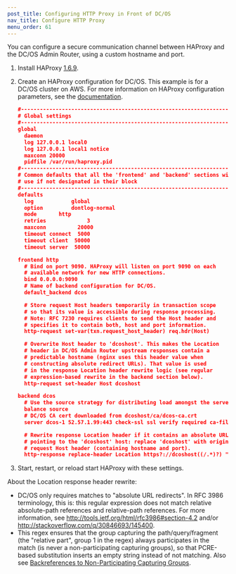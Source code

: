 ```yaml
---
post_title: Configuring HTTP Proxy in Front of DC/OS
nav_title: Configure HTTP Proxy
menu_order: 61
---
```


You can configure a secure communication channel between HAProxy and the DC/OS Admin Router, using a custom hostname and port.


1.  Install HAProxy [1.6.9](http://www.haproxy.org/#down).

1.  Create an HAProxy configuration for DC/OS. This example is for a DC/OS cluster on AWS. For more information on HAProxy configuration parameters, see the [documentation](https://cbonte.github.io/haproxy-dconv/configuration-1.6.html#3).

    ```json
    #---------------------------------------------------------------------
    # Global settings
    #---------------------------------------------------------------------
    global
      daemon
      log 127.0.0.1 local0
      log 127.0.0.1 local1 notice
      maxconn 20000
      pidfile /var/run/haproxy.pid
    #---------------------------------------------------------------------
    # Common defaults that all the 'frontend' and 'backend' sections will 
    # use if not designated in their block
    #---------------------------------------------------------------------
    defaults
      log            global
      option         dontlog-normal
      mode		 http
      retries             3
      maxconn          20000
      timeout connect  5000
      timeout client  50000
      timeout server  50000
    
    frontend http
      # Bind on port 9090. HAProxy will listen on port 9090 on each 
      # available network for new HTTP connections.
      bind 0.0.0.0:9090
      # Name of backend configuration for DC/OS.
      default_backend dcos
    
      # Store request Host headers temporarily in transaction scope
      # so that its value is accessible during response processing.
      # Note: RFC 7230 requires clients to send the Host header and
      # specifies it to contain both, host and port information.
      http-request set-var(txn.request_host_header) req.hdr(Host)
    
      # Overwrite Host header to 'dcoshost'. This makes the Location
      # header in DC/OS Admin Router upstream responses contain a
      # predictable hostname (nginx uses this header value when
      # constructing absolute redirect URLs). That value is used
      # in the response Location header rewrite logic (see regular
      # expression-based rewrite in the backend section below).
      http-request set-header Host dcoshost
    
    backend dcos
      # Use the source strategy for distributing load amongst the servers.
      balance source
      # DC/OS CA cert downloaded from dcoshost/ca/dcos-ca.crt
      server dcos-1 52.57.1.99:443 check-ssl ssl verify required ca-file dcos-ca.crt verifyhost frontend-ElasticL-JW6HOE0W6MAT-1017800469.eu-central-1.elb.amazonaws.com
    
      # Rewrite response Location header if it contains an absolute URL
      # pointing to the 'dcoshost' host: replace 'dcoshost' with original
      # request Host header (containing hostname and port).
      http-response replace-header Location https?://dcoshost((/.*)?) "http://%[var(txn.request_host_header)]\1"
    ```

1.  Start, restart, or reload start HAProxy with these settings. 


About the Location response header rewrite:

* DC/OS only requires matches to "absolute URL redirects". In RFC 3986 terminology, this is: this regular expression does not match relative absolute-path references and relative-path references. For more information, see <a href="http://tools.ietf.org/html/rfc3986#section-4.2">http://tools.ietf.org/html/rfc3986#section-4.2</a> and/or <a href="http://stackoverflow.com/q/30846693/145400">http://stackoverflow.com/q/30846693/145400</a>.
* This regex ensures that the group capturing the path/query/fragment (the "relative part", group 1 in the regex) always participates in the match (is never a non-participating capturing groups), so that PCRE-based substitution inserts an empty string instead of not matching. Also see [Backreferences to Non-Participating Capturing Groups](http://www.regular-expressions.info/replacebackref.html).
